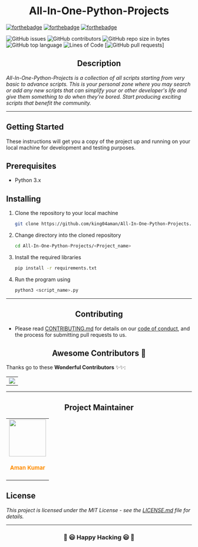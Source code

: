 <h1 align="center"> All-In-One-Python-Projects </h1>

<!-- project badges -->
[![forthebadge](https://forthebadge.com/images/badges/built-by-developers.svg)](https://forthebadge.com)
[![forthebadge](https://forthebadge.com/images/badges/built-with-love.svg)](https://forthebadge.com)
[![forthebadge](https://forthebadge.com/images/badges/made-with-python.svg)](https://forthebadge.com)

![GitHub issues](https://img.shields.io/github/issues/king04aman/All-In-One-Python-Projects.svg)
![GitHub contributors](https://img.shields.io/github/contributors/king04aman/All-In-One-Python-Projects.svg)
![GitHub repo size in bytes](https://img.shields.io/github/repo-size/king04aman/All-In-One-Python-Projects.svg)
![GitHub top language](https://img.shields.io/github/languages/top/king04aman/All-In-One-Python-Projects.svg)
![Lines of Code](https://img.shields.io/tokei/lines/github/king04aman/All-In-One-Python-Projects?color=red&label=Lines%20of%20Code)
[![GitHub pull requests](https://img.shields.io/github/issues-pr/king04aman/All-In-One-Python-Projects.svg)]


<h2 align="center"> Description </h2>

_All-In-One-Python-Projects is a collection of all scripts starting from very basic to advance scripts. This is your personal zone where you may search or add any new scripts that can simplify your or other developer's life and give them something to do when they're bored. Start producing exciting scripts that benefit the community._

<hr>

## Getting Started
These instructions will get you a copy of the project up and running on your local machine for development and testing purposes.

## Prerequisites
- Python 3.x

## Installing
1. Clone the repository to your local machine
    ```bash
    git clone https://github.com/king04aman/All-In-One-Python-Projects.git
    ```
2. Change directory into the cloned repository
    ```bash
    cd All-In-One-Python-Projects/<Project_name>
    ``` 
3. Install the required libraries
    ```bash
    pip install -r requirements.txt
    ```
4. Run the program using
    ```bash
    python3 <script_name>.py
    ```

<hr>

<h2 align=center> Contributing </h2>

- Please read [CONTRIBUTING.md](CONTRIBUTING.md) for details on our [code of conduct](CODE_OF_CONDUCT.md), and the process for submitting pull requests to us.

<h2 align=center> Awesome Contributors 🤩 </h2>

Thanks go to these **Wonderful Contributors** ✨✨:

<table>
	<tr>
		<td>
			<a href="https://github.com/king04aman/All-In-One-Python-Projects/graphs/contributors">
            <img src="https://contrib.rocks/image?repo=king04aman/All-In-One-Python-Projects" />
            </a>
		</td>
	</tr>
</table>

<hr>

<h2 align='center'>Project Maintainer </h2>

<table>
	<tr>
        <td align="center">
            <a href="https://github.com/avinashkranjan">
            <img src="https://images.weserv.nl/?url=https://avatars.githubusercontent.com/u/62813940?v=4&h=250&w=250&fit=cover&mask=circle&maxage=7d" width=100px height=100px />
            </a></br> 
            <h4 style="color:#ff8c00;font-weight: bolder; font-size: 15px">Aman Kumar</h4>
        </td>
    </tr>
</table>

## License
*This project is licensed under the MIT License - see the [LICENSE.md](LICENSE) file for details.*


<hr>
<h3 align='center'>🎉 😃 Happy Hacking 😃 🎉 </h3>